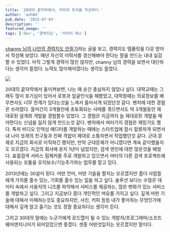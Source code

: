 ```yaml
---
title: '20대의 끝자락에서, 커리어 트리를 작성하다.'
author: 'ash84'
pub_date: '2015-07-03'
description: ''
featured_image: ''
tags: ['dev', '경력지도', '커리어 패스']
---
```



<span style="font-size: 11pt;"></span><span style="font-size: 11pt;">[channy 님의 나만의 경력지도 만들기](http://channy.creation.net/blog/889/)라는 글을 보고, 경력지도 템플릿을 다운 받아서 작성해 보았다. 매년 자신의 이력서를 갱신해봐야 한다는 말을 만드는 내내 실감할 수 있었다. 아직 그렇게 경력이 많진 않지만, channy 님의 경력을 보면서 대단하다는 생각이 들었다. 노력도 많이해야겠다는 생각도 들었다. </span>

![](http://ash84.net/wp-content/uploads/1/cfile4.uf.0223E74150D992EE088233.png)

<span style="font-size: 11pt;">20대의 끝자락에서 돌이켜보면, 나는 매 순간 충실하지 않았나 싶다. 대학교때는 그래두 많이 호기심이 있어서 로봇과 얼굴인식을 해봤었고, 대학원때는 의료정보를 배우면서도 너무 한계가 있다는것을 느껴서 돌아서게 되었던것 같다. 벤처에 대한 경험은 쓰라렸다. 들어간지 3개월만에 초토화되는 사태를 겪으면서도 딱 3개월동안 제대로된 설계와 개발을 경험할수 있었다. 그 경험은 지금까지 늘 제대로된 개발을 해야한다는 신념을 잃지 않게 만드는것 같다. 벤처에서 여러가지 경험은 재밌기도 했다. 특히 비디오 인덱싱 에디터를 개발하는 때에는 스타트업에 잠시 합류하게 되면서 내 나이 또래의 친구들과 진짜 격없이 제대로 소통하면서 작업했던것 같다. 군대 문제로 지금의 회사로 이직하긴 했지만, 만약 군대문제가 아니였다면 계속 같이했을지도 모르겠다. 지금의 회사에 온지 1년이 넘었지만, 검색 엔진에 대한 많은것을 배웠다. 표절검색 서비스 밈체커를 주로 개발하고 있으면서 여타의 다른 검색 프로젝트에 사용되는 모듈을 유지보수/기능추가하는 업무를 맡고 있다. </span>

<span style="font-size: 11pt;">2013년에는 30살이 된다. 어떤 언어, 어떤 기술을 할지는 모르겠지만 좀더 사람들에게 가치를 줄수 있는, 기회를 줄수 있는 일을 하고 싶다. 솔루션 보다는 수많은</span><span style="font-size: 11pt;"> 데이터 속에서 사용자의 니즈를 파악해서 서비스를 제공하는, 많은 변화가 있는 서비스를 개발하고 싶다. 그리고 지금보다 좀더 개인적인 여유를 가지고 싶다. 깊게 어떤 기술에 대해서 이해하는것도 중요하지만, 사진, 커피 등등 내가 좋아하는 무엇인가에 대해서 깊게 알고 즐기는 것도 정말 중요하다는 생각이 든다. </span>

<span style="font-size: 11pt;">그리고 30대의 말에는 누군가에게 로드맵이 될 수 있는 개발자/프로그래머/소프트웨어엔지니어가 되어있었으면 좋겠다. 셋중 어떤것일지는 모르겠지만 말이다. </span>



